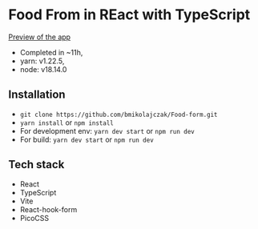 # Food From in REact with TypeScript

[Preview of the app](https://food-form-hex-ocean.netlify.app/)

- Completed in ~11h,
- yarn: v1.22.5,
- node: v18.14.0

## Installation

- `git clone https://github.com/bmikolajczak/Food-form.git`
- `yarn install` or `npm install`
- For development env: `yarn dev start` or `npm run dev`
- For build: `yarn dev start` or `npm run dev`

## Tech stack

- React
- TypeScript
- Vite
- React-hook-form
- PicoCSS
